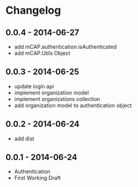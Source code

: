 # Changelog

## 0.0.4 - 2014-06-27
- add mCAP.authentication.isAuthenticated
- add mCAP.Utils Object

## 0.0.3 - 2014-06-25
- update login api
- implement organization model
- implement organizations collection
- add organization model to authentication object

## 0.0.2 - 2014-06-24
- add dist

## 0.0.1 - 2014-06-24
- Authentication
- First Working Draft